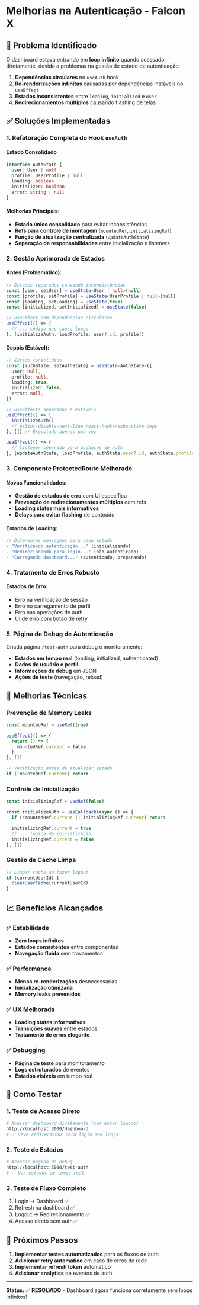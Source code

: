 # Melhorias na Autenticação - Falcon X

## 🚨 Problema Identificado

O dashboard estava entrando em **loop infinito** quando acessado diretamente, devido a problemas na gestão de estado de autenticação:

1. **Dependências circulares** no `useAuth` hook
2. **Re-renderizações infinitas** causadas por dependências instáveis no `useEffect`
3. **Estados inconsistentes** entre `loading`, `initialized` e `user`
4. **Redirecionamentos múltiplos** causando flashing de telas

## ✅ Soluções Implementadas

### 1. **Refatoração Completa do Hook `useAuth`**

#### **Estado Consolidado**

```typescript
interface AuthState {
  user: User | null
  profile: UserProfile | null
  loading: boolean
  initialized: boolean
  error: string | null
}
```

#### **Melhorias Principais:**

- **Estado único consolidado** para evitar inconsistências
- **Refs para controle de montagem** (`mountedRef`, `initializingRef`)
- **Função de atualização centralizada** (`updateAuthState`)
- **Separação de responsabilidades** entre inicialização e listeners

### 2. **Gestão Aprimorada de Estados**

#### **Antes (Problemático):**

```typescript
// Estados separados causando inconsistências
const [user, setUser] = useState<User | null>(null)
const [profile, setProfile] = useState<UserProfile | null>(null)
const [loading, setLoading] = useState(true)
const [initialized, setInitialized] = useState(false)

// useEffect com dependências circulares
useEffect(() => {
  // ... código que causa loops
}, [initializeAuth, loadProfile, user?.id, profile])
```

#### **Depois (Estável):**

```typescript
// Estado consolidado
const [authState, setAuthState] = useState<AuthState>({
  user: null,
  profile: null,
  loading: true,
  initialized: false,
  error: null,
})

// useEffects separados e estáveis
useEffect(() => {
  initializeAuth()
  // eslint-disable-next-line react-hooks/exhaustive-deps
}, []) // Executado apenas uma vez

useEffect(() => {
  // Listener separado para mudanças de auth
}, [updateAuthState, loadProfile, authState.user?.id, authState.profile])
```

### 3. **Componente ProtectedRoute Melhorado**

#### **Novas Funcionalidades:**

- **Gestão de estados de erro** com UI específica
- **Prevenção de redirecionamentos múltiplos** com refs
- **Loading states mais informativos**
- **Delays para evitar flashing** de conteúdo

#### **Estados de Loading:**

```typescript
// Diferentes mensagens para cada estado
- "Verificando autenticação..." (inicializando)
- "Redirecionando para login..." (não autenticado)
- "Carregando dashboard..." (autenticado, preparando)
```

### 4. **Tratamento de Erros Robusto**

#### **Estados de Erro:**

- Erro na verificação de sessão
- Erro no carregamento de perfil
- Erro nas operações de auth
- UI de erro com botão de retry

### 5. **Página de Debug de Autenticação**

Criada página `/test-auth` para debug e monitoramento:

- **Estados em tempo real** (loading, initialized, authenticated)
- **Dados do usuário e perfil**
- **Informações de debug** em JSON
- **Ações de teste** (navegação, reload)

## 🔧 Melhorias Técnicas

### **Prevenção de Memory Leaks**

```typescript
const mountedRef = useRef(true)

useEffect(() => {
  return () => {
    mountedRef.current = false
  }
}, [])

// Verificação antes de atualizar estado
if (!mountedRef.current) return
```

### **Controle de Inicialização**

```typescript
const initializingRef = useRef(false)

const initializeAuth = useCallback(async () => {
  if (!mountedRef.current || initializingRef.current) return

  initializingRef.current = true
  // ... lógica de inicialização
  initializingRef.current = false
}, [])
```

### **Gestão de Cache Limpa**

```typescript
// Limpar cache ao fazer logout
if (currentUserId) {
  clearUserCache(currentUserId)
}
```

## 📈 Benefícios Alcançados

### ✅ **Estabilidade**

- **Zero loops infinitos**
- **Estados consistentes** entre componentes
- **Navegação fluida** sem travamentos

### ✅ **Performance**

- **Menos re-renderizações** desnecessárias
- **Inicialização otimizada**
- **Memory leaks prevenidos**

### ✅ **UX Melhorada**

- **Loading states informativos**
- **Transições suaves** entre estados
- **Tratamento de erros elegante**

### ✅ **Debugging**

- **Página de teste** para monitoramento
- **Logs estruturados** de eventos
- **Estados visíveis** em tempo real

## 🧪 Como Testar

### **1. Teste de Acesso Direto**

```bash
# Acessar dashboard diretamente (sem estar logado)
http://localhost:3000/dashboard
# ✅ Deve redirecionar para login sem loops
```

### **2. Teste de Estados**

```bash
# Acessar página de debug
http://localhost:3000/test-auth
# ✅ Ver estados em tempo real
```

### **3. Teste de Fluxo Completo**

1. Login → Dashboard ✅
2. Refresh na dashboard ✅
3. Logout → Redirecionamento ✅
4. Acesso direto sem auth ✅

## 🔮 Próximos Passos

1. **Implementar testes automatizados** para os fluxos de auth
2. **Adicionar retry automático** em caso de erros de rede
3. **Implementar refresh token** automático
4. **Adicionar analytics** de eventos de auth

---

**Status:** ✅ **RESOLVIDO** - Dashboard agora funciona corretamente sem loops infinitos!
